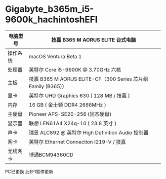 # Gigabyte_b365m_i5-9600k_hachintoshEFI
| 电脑型号 | 技嘉 B365 M AORUS ELITE 台式电脑 |
| --- | --- |
| 操作系统 | macOS Ventura Beta 1 |
| 处理器 | 英特尔 Core i5-9600K @ 3.70GHz 六核 |
| 主板 | 技嘉 B365 M AORUS ELITE-CF（300 Series 芯片组 Family (B365)） |
| 显卡 | 英特尔 UHD Graphics 630 ( 128 MB / 技嘉 ) |
| 内存 | 16 GB ( 金士顿 DDR4 2666MHz ) |
| 主硬盘 | Pioneer APS-SE20-256 (固态硬盘) |
| 显示器 | 联想 LEN61A4 X24q-10 ( 23.8 英寸  ) |
| 声卡 | 瑞昱 ALC892 @ 英特尔 High Definition Audio 控制器 |
| 网卡 | 英特尔 Ethernet Connection  I219-V / 技嘉 |
| 无线网卡 | 博通BCM94360CD |

PC已更换 此EFI暂停更新
